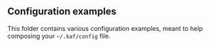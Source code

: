 ## Configuration examples

This folder contains various configuration examples, meant to help composing your `~/.kaf/config` file.

